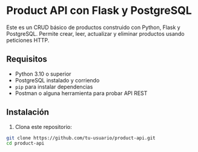 # Product API con Flask y PostgreSQL

Este es un CRUD básico de productos construido con Python, Flask y PostgreSQL. Permite crear, leer, actualizar y eliminar productos usando peticiones HTTP.

## Requisitos

- Python 3.10 o superior
- PostgreSQL instalado y corriendo
- `pip` para instalar dependencias
- Postman o alguna herramienta para probar API REST

## Instalación

1. Clona este repositorio:

```bash
git clone https://github.com/tu-usuario/product-api.git
cd product-api
